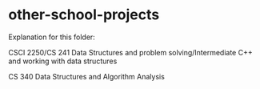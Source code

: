 # other-school-projects
Explanation for this folder:

CSCI 2250/CS 241
Data Structures and problem solving/Intermediate C++ and working with data structures

CS 340
Data Structures and Algorithm Analysis
